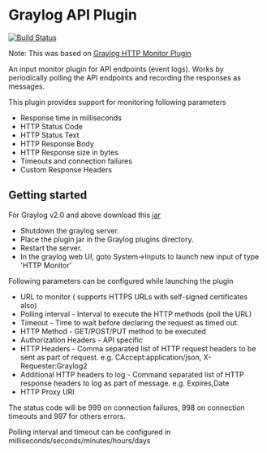 # Graylog API Plugin

[![Build Status](https://travis-ci.org/srsalazar/graylog2-plugin-api.svg?branch=master)](https://travis-ci.org/srsalazar/graylog2-plugin-api)

Note: This was based on [Graylog HTTP Monitor Plugin](https://github.com/sivasamyk/graylog2-plugin-input-httpmonitor)

An input monitor plugin for API endpoints (event logs).
Works by periodically polling the API endpoints and recording the responses as messages.

This plugin provides support for monitoring following parameters

* Response time in milliseconds
* HTTP Status Code
* HTTP Status Text
* HTTP Response Body
* HTTP Response size in bytes
* Timeouts and connection failures
* Custom Response Headers

Getting started
---------------
For Graylog v2.0 and above download this [jar](https://github.com/srsalazar/graylog2-plugin-api/releases/download/1.0.0/graylog2-plugin-api-1.0.0.jar)

* Shutdown the graylog server.
* Place the plugin jar in the Graylog plugins directory.
* Restart the server.
* In the graylog web UI, goto System->Inputs to launch new input of type 'HTTP Monitor'

Following parameters can be configured while launching the plugin

* URL to monitor ( supports HTTPS URLs with self-signed certificates also)
* Polling interval - Interval to execute the HTTP methods (poll the URL)
* Timeout - Time to wait before declaring the request as timed out.
* HTTP Method - GET/POST/PUT method to be executed
* Authorization Headers - API specific
* HTTP Headers - Comma separated list of HTTP request headers to be sent as part of request. e.g. CAccept:application/json, X-Requester:Graylog2
* Additional HTTP headers to log - Command separated list of HTTP response headers to log as part of message. e.g. Expires,Date
* HTTP Proxy URI

The status code will be 999 on connection failures, 998 on connection timeouts and 997 for others errors.

Polling interval and timeout can be configured in milliseconds/seconds/minutes/hours/days
